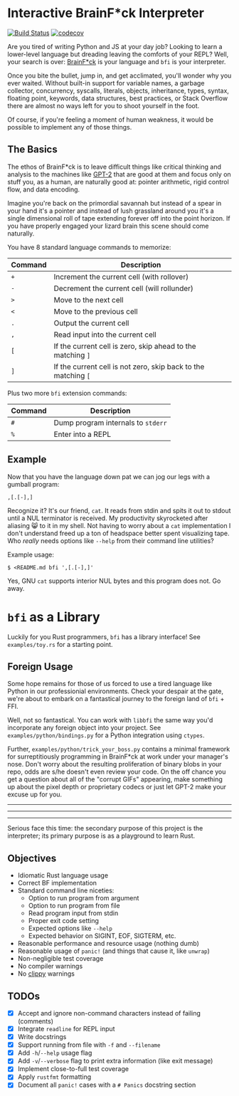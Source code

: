 # Interactive BrainF\*ck Interpreter
[![Build Status](https://travis-ci.com/gordonhart/bfi.svg?branch=master)](https://travis-ci.com/gordonhart/bfi)
[![codecov](https://codecov.io/gh/gordonhart/bfi/branch/master/graph/badge.svg)](https://codecov.io/gh/gordonhart/bfi)

Are you tired of writing Python and JS at your day job? Looking to learn a
lower-level language but dreading leaving the comforts of your REPL? Well, your
search is over: [BrainF\*ck](https://en.wikipedia.org/wiki/Brainfuck) is your
language and `bfi` is your interpreter.

Once you bite the bullet, jump in, and get acclimated, you'll wonder why you
ever waited. Without built-in support for variable names, a garbage collector,
concurrency, syscalls, literals, objects, inheritance, types, syntax, floating
point, keywords, data structures, best practices, or Stack Overflow there are
almost no ways left for you to shoot yourself in the foot.

Of course, if you're feeling a moment of human weakness, it would be possible
to implement any of those things.


## The Basics

The ethos of BrainF\*ck is to leave difficult things like critical thinking and
analysis to the machines like [GPT-2](https://github.com/openai/gpt-2) that are
good at them and focus only on stuff you, as a human, are naturally good at:
pointer arithmetic, rigid control flow, and data encoding.

Imagine you're back on the primordial savannah but instead of a spear in your
hand it's a pointer and instead of lush grassland around you it's a single
dimensional roll of tape extending forever off into the point horizon. If you
have properly engaged your lizard brain this scene should come naturally.

You have 8 standard language commands to memorize:

| Command | Description |
| ------- | ----------- |
| `+` | Increment the current cell (with rollover) |
| `-` | Decrement the current cell (will rollunder) |
| `>` | Move to the next cell |
| `<` | Move to the previous cell |
| `.` | Output the current cell |
| `,` | Read input into the current cell |
| `[` | If the current cell is zero, skip ahead to the matching `]` |
| `]` | If the current cell is not zero, skip back to the matching `[` |

Plus two more `bfi` extension commands:

| Command | Description |
| ------- | ----------- |
| `#` | Dump program internals to `stderr` |
| `%` | Enter into a REPL |


## Example

Now that you have the language down pat we can jog our legs with a gumball
program:

```
,[.[-],]
```

Recognize it? It's our friend, `cat`. It reads from stdin and spits it out to
stdout until a NUL terminator is received. My productivity skyrocketed after
aliasing 😸 to it in my shell. Not having to worry about a `cat` implementation
I don't understand freed up a ton of headspace better spent visualizing tape.
Who _really_ needs options like `--help` from their command line utilities?

Example usage:

```
$ <README.md bfi ',[.[-],]'
```

Yes, GNU `cat` supports interior NUL bytes and this program does not. Go away.


# `bfi` as a Library

Luckily for you Rust programmers, `bfi` has a library interface! See
`examples/toy.rs` for a starting point.

## Foreign Usage

Some hope remains for those of us forced to use a tired language like Python
in our professionial environments. Check your despair at the gate, we're about
to embark on a fantastical journey to the foreign land of `bfi` + FFI.

Well, not so fantastical. You can work with `libbfi` the same way you'd
incorporate any foreign object into your project. See
`examples/python/bindings.py` for a Python integration using `ctypes`.

Further, `examples/python/trick_your_boss.py` contains a minimal framework for
surreptitiously programming in BrainF\*ck at work under your manager's nose.
Don't worry about the resulting proliferation of binary blobs in your repo, odds
are s/he doesn't even review your code. On the off chance you get a question
about all of the "corrupt GIFs" appearing, make something up about the pixel
depth or proprietary codecs or just let GPT-2 make your excuse up for you.


---
---
---


Serious face this time: the secondary purpose of this project is the
interpreter; its primary purpose is as a playground to learn Rust.


## Objectives

- Idiomatic Rust language usage
- Correct BF implementation
- Standard command line niceties:
    - Option to run program from argument
    - Option to run program from file
    - Read program input from stdin
    - Proper exit code setting
    - Expected options like `--help`
    - Expected behavior on SIGINT, EOF, SIGTERM, etc.
- Reasonable performance and resource usage (nothing dumb)
- Reasonable usage of `panic!` (and things that cause it, like `unwrap`)
- Non-negligible test coverage
- No compiler warnings
- No [clippy](https://github.com/rust-lang/rust-clippy) warnings


## TODOs

- [x] Accept and ignore non-command characters instead of failing (comments)
- [x] Integrate `readline` for REPL input
- [x] Write docstrings
- [x] Support running from file with `-f` and `--filename`
- [x] Add `-h`/`--help` usage flag
- [x] Add `-v`/`--verbose` flag to print extra information (like exit message)
- [x] Implement close-to-full test coverage
- [x] Apply `rustfmt` formatting
- [x] Document all `panic!` cases with a `# Panics` docstring section
